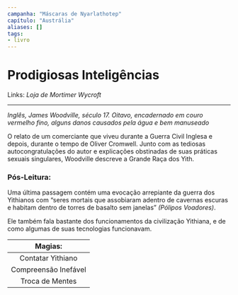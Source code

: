 ```yaml
---
campanha: "Máscaras de Nyarlathotep"
capítulo: "Austrália"
aliases: []
tags: 
- livro
---
```


# Prodigiosas Inteligências

Links: *Loja de Mortimer Wycroft*

---
_Inglês, James Woodville, século 17. Oitavo, encadernado em couro vermelho fino, alguns danos causados pela água e bem manuseado_

O relato de um comerciante que viveu durante a Guerra Civil Inglesa e depois, durante o tempo de Oliver Cromwell. Junto com as tediosas autocongratulações do autor e explicações obstinadas de suas práticas sexuais singulares, Woodville descreve a Grande Raça dos Yith.

### **Pós-Leitura**: 
Uma última passagem contém uma evocação arrepiante da guerra dos Yithianos com “seres mortais que assobiaram adentro de cavernas escuras e habitam dentro de torres de basalto sem janelas” *(Pólipos Voadores)*. 

Ele também fala bastante dos funcionamentos da civilização Yithiana, e de como algumas de suas tecnologias funcionavam.

|     **Magias:**      |
|:--------------------:|
|  Contatar Yithiano   |
| Compreensão Inefável |
| Troca de Mentes                     |
